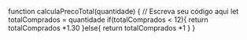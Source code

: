 function calculaPrecoTotal(quantidade) {
  // Escreva seu código aqui
  let totalComprados = quantidade
  if(totalComprados < 12){
    return totalComprados *1.30
  }else{
    return totalComprados *1
  }
}